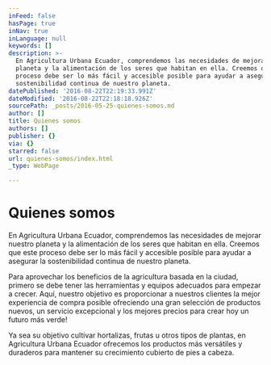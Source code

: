 ```yaml
---
inFeed: false
hasPage: true
inNav: true
inLanguage: null
keywords: []
description: >-
  En Agricultura Urbana Ecuador, comprendemos las necesidades de mejorar nuestro
  planeta y la alimentación de los seres que habitan en ella. Creemos que este
  proceso debe ser lo más fácil y accesible posible para ayudar a asegurar la
  sostenibilidad continua de nuestro planeta.
datePublished: '2016-08-22T22:19:33.991Z'
dateModified: '2016-08-22T22:18:18.926Z'
sourcePath: _posts/2016-05-25-quienes-somos.md
author: []
title: Quienes somos
authors: []
publisher: {}
via: {}
starred: false
url: quienes-somos/index.html
_type: WebPage

---
```

# Quienes somos

En Agricultura Urbana Ecuador, comprendemos las necesidades de mejorar nuestro planeta y la alimentación de los seres que habitan en ella. Creemos que este proceso debe ser lo más fácil y accesible posible para ayudar a asegurar la sostenibilidad continua de nuestro planeta.

Para aprovechar los beneficios de la agricultura basada en la ciudad, primero se debe tener las herramientas y equipos adecuados para empezar a crecer. Aquí, nuestro objetivo es proporcionar a nuestros clientes la mejor experiencia de compra posible ofreciendo una gran selección de productos nuevos, un servicio excepcional y los mejores precios para crear hoy un futuro más verde!

Ya sea su objetivo cultivar hortalizas, frutas u otros tipos de plantas, en Agricultura Urbana Ecuador ofrecemos los productos más versátiles y duraderos para mantener su crecimiento cubierto de pies a cabeza.